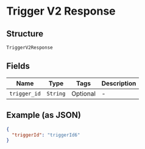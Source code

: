
# Trigger V2 Response

## Structure

`TriggerV2Response`

## Fields

| Name | Type | Tags | Description |
|  --- | --- | --- | --- |
| `trigger_id` | `String` | Optional | - |

## Example (as JSON)

```json
{
  "triggerId": "triggerId6"
}
```

